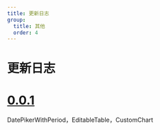 ```yaml
---
title: 更新日志
group:
  title: 其他
  order: 4
---
```


# 更新日志

# [0.0.1](2023-02-14)

DatePikerWithPeriod，EditableTable，CustomChart

